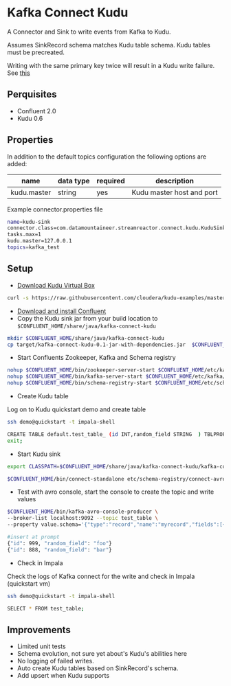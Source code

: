 # Kafka Connect Kudu

A Connector and Sink to write events from Kafka to Kudu. 

Assumes SinkRecord schema matches Kudu table schema. Kudu tables must be precreated.

Writing with the same primary key twice will result in a Kudu write failure. See [this](http://getkudu.io/docs/kudu_impala_integration.html#impala_insertion_caveat)

## Perquisites
* Confluent 2.0
* Kudu 0.6

## Properties

In addition to the default topics configuration the following options are added:

name | data type | required | description
-----|-----------|----------|------------
kudu.master | string | yes | Kudu master host and port


Example connector.properties file

```bash 
name=kudu-sink
connector.class=com.datamountaineer.streamreactor.connect.kudu.KuduSinkConnector
tasks.max=1
kudu.master=127.0.0.1
topics=kafka_test
```


## Setup

* [Download Kudu Virtual Box](http://getkudu.io/docs/quickstart.html)
```bash
curl -s https://raw.githubusercontent.com/cloudera/kudu-examples/master/demo-vm-setup/bootstrap.sh | bash
```

* [Download and install Confluent](http://www.confluent.io/)
* Copy the Kudu sink jar from your build location to `$CONFLUENT_HOME/share/java/kafka-connect-kudu`

```bash
mkdir $CONFLUENT_HOME/share/java/kafka-connect-kudu
cp target/kafka-connect-kudu-0.1-jar-with-dependencies.jar  $CONFLUENT_HOME/share/java/kafka-connect-kudu/
```

* Start Confluents Zookeeper, Kafka and Schema registry

```bash
nohup $CONFLUENT_HOME/bin/zookeeper-server-start $CONFLUENT_HOME/etc/kafka/zookeeper.properties &
nohup $CONFLUENT_HOME/bin/kafka-server-start $CONFLUENT_HOME/etc/kafka/server.properties &
nohup $CONFLUENT_HOME/bin/schema-registry-start $CONFLUENT_HOME/etc/schema-registry/schema-registry.properties &"
```

* Create Kudu table

Log on to Kudu quickstart demo and create table

```bash
ssh demo@quickstart -t impala-shell

CREATE TABLE default.test_table_ (id INT,random_field STRING  ) TBLPROPERTIES ('kudu.master_addresses'='127.0.0.1', 'kudu.key_columns'='id', 'kudu.table_name'='kafka_test', 'transient_lastDdlTime'='1456744118', 'storage_handler'='com.cloudera.kudu.hive.KuduStorageHandler') 
exit;
```

* Start Kudu sink
 
```bash
export CLASSPATH=$CONFLUENT_HOME/share/java/kafka-connect-kudu/kafka-connect-kudu-0.1-jar-with-dependencies.jar

$CONFLUENT_HOME/bin/connect-standalone etc/schema-registry/connect-avro-standalone.properties etc/kafka-connect-kudu/kudu.properties
```  


* Test with avro console, start the console to create the topic and write values

```bash
$CONFLUENT_HOME/bin/kafka-avro-console-producer \
--broker-list localhost:9092 --topic test_table \
--property value.schema='{"type":"record","name":"myrecord","fields":[{"name":"id","type":"int"}, {"name":"random_field", "type": "string"}]}'
```
    
```bash
#insert at prompt
{"id": 999, "random_field": "foo"}
{"id": 888, "random_field": "bar"}
```
    
* Check in Impala

Check the logs of Kafka connect for the write and check in Impala (quickstart vm)

```bash 
ssh demo@quickstart -t impala-shell

SELECT * FROM test_table;
```
    
## Improvements

* Limited unit tests
* Schema evolution, not sure yet about's Kudu's abilities here
* No logging of failed writes.
* Auto create Kudu tables based on SinkRecord's schema.
* Add upsert when Kudu supports
